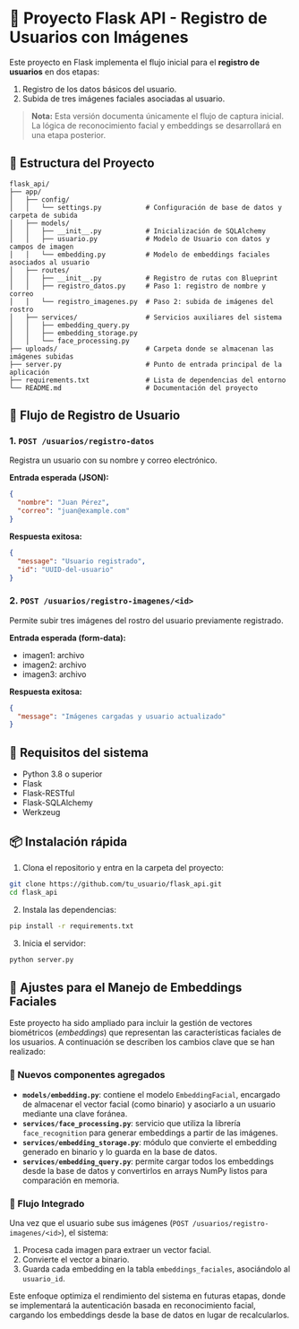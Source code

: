 
# 📂 Proyecto Flask API - Registro de Usuarios con Imágenes

Este proyecto en Flask implementa el flujo inicial para el **registro de usuarios** en dos etapas:

1. Registro de los datos básicos del usuario.
2. Subida de tres imágenes faciales asociadas al usuario.

> **Nota:** Esta versión documenta únicamente el flujo de captura inicial. La lógica de reconocimiento facial y embeddings se desarrollará en una etapa posterior.

## 📁 Estructura del Proyecto

```
flask_api/
├── app/
│   ├── config/
│   │   └── settings.py           # Configuración de base de datos y carpeta de subida
│   ├── models/
│   │   ├── __init__.py           # Inicialización de SQLAlchemy
│   │   ├── usuario.py            # Modelo de Usuario con datos y campos de imagen
│   │   └── embedding.py          # Modelo de embeddings faciales asociados al usuario
│   ├── routes/
│   │   ├── __init__.py           # Registro de rutas con Blueprint
│   │   ├── registro_datos.py     # Paso 1: registro de nombre y correo
│   │   └── registro_imagenes.py  # Paso 2: subida de imágenes del rostro
│   ├── services/                 # Servicios auxiliares del sistema
│   │   ├── embedding_query.py
│   │   ├── embedding_storage.py
│   │   └── face_processing.py
├── uploads/                      # Carpeta donde se almacenan las imágenes subidas
├── server.py                     # Punto de entrada principal de la aplicación
├── requirements.txt              # Lista de dependencias del entorno
└── README.md                     # Documentación del proyecto
```

## 🚀 Flujo de Registro de Usuario

### 1. `POST /usuarios/registro-datos`

Registra un usuario con su nombre y correo electrónico.

**Entrada esperada (JSON):**
```json
{
  "nombre": "Juan Pérez",
  "correo": "juan@example.com"
}
```

**Respuesta exitosa:**
```json
{
  "message": "Usuario registrado",
  "id": "UUID-del-usuario"
}
```

### 2. `POST /usuarios/registro-imagenes/<id>`

Permite subir tres imágenes del rostro del usuario previamente registrado.

**Entrada esperada (form-data):**
- imagen1: archivo
- imagen2: archivo
- imagen3: archivo

**Respuesta exitosa:**
```json
{
  "message": "Imágenes cargadas y usuario actualizado"
}
```

## 🧱 Requisitos del sistema

- Python 3.8 o superior
- Flask
- Flask-RESTful
- Flask-SQLAlchemy
- Werkzeug

## 📦 Instalación rápida

1. Clona el repositorio y entra en la carpeta del proyecto:

```bash
git clone https://github.com/tu_usuario/flask_api.git
cd flask_api
```

2. Instala las dependencias:

```bash
pip install -r requirements.txt
```

3. Inicia el servidor:

```bash
python server.py
```


## 🧠 Ajustes para el Manejo de Embeddings Faciales

Este proyecto ha sido ampliado para incluir la gestión de vectores biométricos (*embeddings*) que representan las características faciales de los usuarios. A continuación se describen los cambios clave que se han realizado:

### 📌 Nuevos componentes agregados

- **`models/embedding.py`**: contiene el modelo `EmbeddingFacial`, encargado de almacenar el vector facial (como binario) y asociarlo a un usuario mediante una clave foránea.
- **`services/face_processing.py`**: servicio que utiliza la librería `face_recognition` para generar embeddings a partir de las imágenes.
- **`services/embedding_storage.py`**: módulo que convierte el embedding generado en binario y lo guarda en la base de datos.
- **`services/embedding_query.py`**: permite cargar todos los embeddings desde la base de datos y convertirlos en arrays NumPy listos para comparación en memoria.

### 🔄 Flujo Integrado

Una vez que el usuario sube sus imágenes (`POST /usuarios/registro-imagenes/<id>`), el sistema:

1. Procesa cada imagen para extraer un vector facial.
2. Convierte el vector a binario.
3. Guarda cada embedding en la tabla `embeddings_faciales`, asociándolo al `usuario_id`.

Este enfoque optimiza el rendimiento del sistema en futuras etapas, donde se implementará la autenticación basada en reconocimiento facial, cargando los embeddings desde la base de datos en lugar de recalcularlos.

